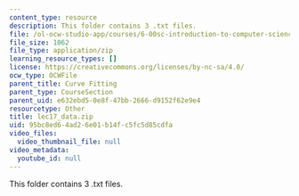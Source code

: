 ```yaml
---
content_type: resource
description: This folder contains 3 .txt files.
file: /ol-ocw-studio-app/courses/6-00sc-introduction-to-computer-science-and-programming-spring-2011/95bc8ed64ad26e01b14fc5fc5d85cdfa_lec17_data.zip
file_size: 1062
file_type: application/zip
learning_resource_types: []
license: https://creativecommons.org/licenses/by-nc-sa/4.0/
ocw_type: OCWFile
parent_title: Curve Fitting
parent_type: CourseSection
parent_uid: e632ebd5-0e8f-47bb-2666-d9152f62e9e4
resourcetype: Other
title: lec17_data.zip
uid: 95bc8ed6-4ad2-6e01-b14f-c5fc5d85cdfa
video_files:
  video_thumbnail_file: null
video_metadata:
  youtube_id: null
---
```

This folder contains 3 .txt files.